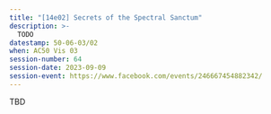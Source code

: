 ```yaml
---
title: "[14e02] Secrets of the Spectral Sanctum"
description: >-
  TODO
datestamp: 50-06-03/02
when: AC50 Vis 03
session-number: 64
session-date: 2023-09-09
session-event: https://www.facebook.com/events/246667454882342/
---
```


TBD
